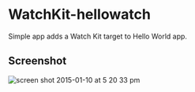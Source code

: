 # WatchKit-hellowatch
Simple app adds a Watch Kit target to Hello World app.

## Screenshot
![screen shot 2015-01-10 at 5 20 33 pm](https://cloud.githubusercontent.com/assets/8616618/5693574/1ca77b60-98f0-11e4-9888-a5027e2a98d5.png)
